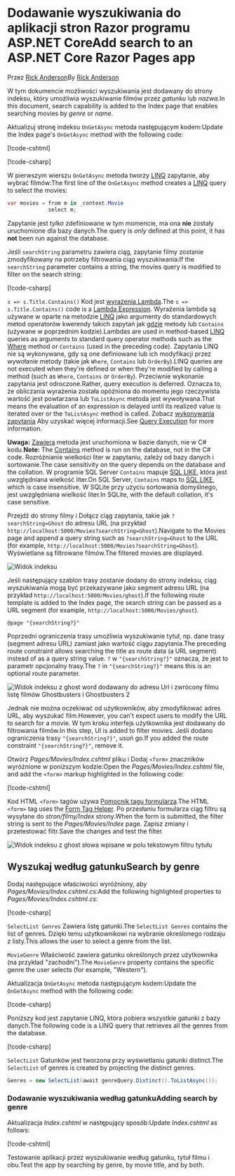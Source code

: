 # <a name="add-search-to-an-aspnet-core-razor-pages-app"></a><span data-ttu-id="75dcf-101">Dodawanie wyszukiwania do aplikacji stron Razor programu ASP.NET Core</span><span class="sxs-lookup"><span data-stu-id="75dcf-101">Add search to an ASP.NET Core Razor Pages app</span></span>

<span data-ttu-id="75dcf-102">Przez [Rick Anderson](https://twitter.com/RickAndMSFT)</span><span class="sxs-lookup"><span data-stu-id="75dcf-102">By [Rick Anderson](https://twitter.com/RickAndMSFT)</span></span>

<span data-ttu-id="75dcf-103">W tym dokumencie możliwości wyszukiwania jest dodawany do strony indeksu, który umożliwia wyszukiwanie filmów przez *gatunku* lub *nazwa*.</span><span class="sxs-lookup"><span data-stu-id="75dcf-103">In this document, search capability is added to the Index page that enables searching movies by *genre* or *name*.</span></span>

<span data-ttu-id="75dcf-104">Aktualizuj stronę indeksu `OnGetAsync` metoda następującym kodem:</span><span class="sxs-lookup"><span data-stu-id="75dcf-104">Update the Index page's `OnGetAsync` method with the following code:</span></span>

[!code-cshtml[](../../tutorials/razor-pages/razor-pages-start/sample/RazorPagesMovie/Pages/_ViewStart.cshtml)]

[!code-csharp[](../../tutorials/razor-pages/razor-pages-start/sample/RazorPagesMovie/Pages/Movies/Index.cshtml.cs?name=snippet_1stSearch)]

<span data-ttu-id="75dcf-105">W pierwszym wierszu `OnGetAsync` metoda tworzy [LINQ](/dotnet/csharp/programming-guide/concepts/linq/) zapytanie, aby wybrać filmów:</span><span class="sxs-lookup"><span data-stu-id="75dcf-105">The first line of the `OnGetAsync` method creates a [LINQ](/dotnet/csharp/programming-guide/concepts/linq/) query to select the movies:</span></span>

```csharp
var movies = from m in _context.Movie
             select m;
```

<span data-ttu-id="75dcf-106">Zapytanie jest *tylko* zdefiniowane w tym momencie, ma ona **nie** zostały uruchomione dla bazy danych.</span><span class="sxs-lookup"><span data-stu-id="75dcf-106">The query is *only* defined at this point, it has **not** been run against the database.</span></span>

<span data-ttu-id="75dcf-107">Jeśli `searchString` parametru zawiera ciąg, zapytanie filmy zostanie zmodyfikowany na potrzeby filtrowania ciąg wyszukiwania:</span><span class="sxs-lookup"><span data-stu-id="75dcf-107">If the `searchString` parameter contains a string, the movies query is modified to filter on the search string:</span></span>

[!code-csharp[](../../tutorials/razor-pages/razor-pages-start/sample/RazorPagesMovie/Pages/Movies/Index.cshtml.cs?name=snippet_SearchNull)]

<span data-ttu-id="75dcf-108">`s => s.Title.Contains()` Kod jest [wyrażenia Lambda](/dotnet/csharp/programming-guide/statements-expressions-operators/lambda-expressions).</span><span class="sxs-lookup"><span data-stu-id="75dcf-108">The `s => s.Title.Contains()` code is a [Lambda Expression](/dotnet/csharp/programming-guide/statements-expressions-operators/lambda-expressions).</span></span> <span data-ttu-id="75dcf-109">Wyrażenia lambda są używane w oparte na metodzie [LINQ](/dotnet/csharp/programming-guide/concepts/linq/) jako argumenty do standardowych metod operatorów kwerendy takich zapytań jak [gdzie](/dotnet/csharp/programming-guide/concepts/linq/query-syntax-and-method-syntax-in-linq) metody lub `Contains` (używane w poprzednim kodzie).</span><span class="sxs-lookup"><span data-stu-id="75dcf-109">Lambdas are used in method-based [LINQ](/dotnet/csharp/programming-guide/concepts/linq/) queries as arguments to standard query operator methods such as the [Where](/dotnet/csharp/programming-guide/concepts/linq/query-syntax-and-method-syntax-in-linq) method or `Contains` (used in the preceding code).</span></span> <span data-ttu-id="75dcf-110">Zapytania LINQ nie są wykonywane, gdy są one definiowane lub ich modyfikacji przez wywołanie metody (takie jak `Where`, `Contains` lub `OrderBy`).</span><span class="sxs-lookup"><span data-stu-id="75dcf-110">LINQ queries are not executed when they're defined or when they're modified by calling a method (such as `Where`, `Contains`  or `OrderBy`).</span></span> <span data-ttu-id="75dcf-111">Przeciwnie wykonanie zapytania jest odroczone.</span><span class="sxs-lookup"><span data-stu-id="75dcf-111">Rather, query execution is deferred.</span></span> <span data-ttu-id="75dcf-112">Oznacza to, że obliczania wyrażenia została opóźniona do momentu jego rzeczywista wartość jest powtarzana lub `ToListAsync` metoda jest wywoływana.</span><span class="sxs-lookup"><span data-stu-id="75dcf-112">That means the evaluation of an expression is delayed until its realized value is iterated over or the `ToListAsync` method is called.</span></span> <span data-ttu-id="75dcf-113">Zobacz [wykonywania zapytania](/dotnet/framework/data/adonet/ef/language-reference/query-execution) Aby uzyskać więcej informacji.</span><span class="sxs-lookup"><span data-stu-id="75dcf-113">See [Query Execution](/dotnet/framework/data/adonet/ef/language-reference/query-execution) for more information.</span></span>

<span data-ttu-id="75dcf-114">**Uwaga:** [Zawiera](/dotnet/api/system.data.objects.dataclasses.entitycollection-1.contains) metoda jest uruchomiona w bazie danych, nie w C# kodu.</span><span class="sxs-lookup"><span data-stu-id="75dcf-114">**Note:** The [Contains](/dotnet/api/system.data.objects.dataclasses.entitycollection-1.contains) method is run on the database, not in the C# code.</span></span> <span data-ttu-id="75dcf-115">Rozróżnianie wielkości liter w zapytaniu, zależy od bazy danych i sortowanie.</span><span class="sxs-lookup"><span data-stu-id="75dcf-115">The case sensitivity on the query depends on the database and the collation.</span></span> <span data-ttu-id="75dcf-116">W programie SQL Server `Contains` mapuje [SQL LIKE](/sql/t-sql/language-elements/like-transact-sql), która jest uwzględniana wielkość liter.</span><span class="sxs-lookup"><span data-stu-id="75dcf-116">On SQL Server, `Contains` maps to [SQL LIKE](/sql/t-sql/language-elements/like-transact-sql), which is case insensitive.</span></span> <span data-ttu-id="75dcf-117">W SQLite przy użyciu sortowania domyślnego, jest uwzględniana wielkość liter.</span><span class="sxs-lookup"><span data-stu-id="75dcf-117">In SQLite, with the default collation, it's case sensitive.</span></span>

<span data-ttu-id="75dcf-118">Przejdź do strony filmy i Dołącz ciąg zapytania, takie jak `?searchString=Ghost` do adresu URL (na przykład `http://localhost:5000/Movies?searchString=Ghost`).</span><span class="sxs-lookup"><span data-stu-id="75dcf-118">Navigate to the Movies page and append a query string such as `?searchString=Ghost` to the URL (for example, `http://localhost:5000/Movies?searchString=Ghost`).</span></span> <span data-ttu-id="75dcf-119">Wyświetlane są filtrowane filmów.</span><span class="sxs-lookup"><span data-stu-id="75dcf-119">The filtered movies are displayed.</span></span>

![Widok indeksu](../../tutorials/razor-pages/search/_static/ghost.png)

<span data-ttu-id="75dcf-121">Jeśli następujący szablon trasy zostanie dodany do strony indeksu, ciąg wyszukiwania mogą być przekazywane jako segment adresu URL (na przykład `http://localhost:5000/Movies/ghost`).</span><span class="sxs-lookup"><span data-stu-id="75dcf-121">If the following route template is added to the Index page, the search string can be passed as a URL segment (for example, `http://localhost:5000/Movies/ghost`).</span></span>

```cshtml
@page "{searchString?}"
```

<span data-ttu-id="75dcf-122">Poprzedni ograniczenia trasy umożliwia wyszukiwanie tytuł, np. dane trasy (segment adresu URL) zamiast jako wartość ciągu zapytania.</span><span class="sxs-lookup"><span data-stu-id="75dcf-122">The preceding route constraint allows searching the title as route data (a URL segment) instead of as a query string value.</span></span>  <span data-ttu-id="75dcf-123">`?` w `"{searchString?}"` oznacza, że jest to parametr opcjonalny trasy.</span><span class="sxs-lookup"><span data-stu-id="75dcf-123">The `?` in `"{searchString?}"` means this is an optional route parameter.</span></span>

![Widok indeksu z ghost word dodawany do adresu Url i zwrócony filmu listę filmów Ghostbusters i Ghostbusters 2](../../tutorials/razor-pages/search/_static/g2.png)

<span data-ttu-id="75dcf-125">Jednak nie można oczekiwać od użytkowników, aby zmodyfikować adres URL, aby wyszukać film.</span><span class="sxs-lookup"><span data-stu-id="75dcf-125">However, you can't expect users to modify the URL to search for a movie.</span></span> <span data-ttu-id="75dcf-126">W tym kroku interfejs użytkownika jest dodawany do filtrowania filmów.</span><span class="sxs-lookup"><span data-stu-id="75dcf-126">In this step, UI is added to filter movies.</span></span> <span data-ttu-id="75dcf-127">Jeśli dodano ograniczenia trasy `"{searchString?}"`, usuń go.</span><span class="sxs-lookup"><span data-stu-id="75dcf-127">If you added the route constraint `"{searchString?}"`, remove it.</span></span>

<span data-ttu-id="75dcf-128">Otwórz *Pages/Movies/Index.cshtml* pliku i Dodaj `<form>` znaczników wyróżnione w poniższym kodzie:</span><span class="sxs-lookup"><span data-stu-id="75dcf-128">Open the *Pages/Movies/Index.cshtml* file, and add the `<form>` markup highlighted in the following code:</span></span>

[!code-cshtml[](../../tutorials/razor-pages/razor-pages-start/sample/RazorPagesMovie/Pages/Movies/Index2.cshtml?highlight=14-19&range=1-22)]

<span data-ttu-id="75dcf-129">Kod HTML `<form>` tagów używa [Pomocnik tagu formularza](xref:mvc/views/working-with-forms#the-form-tag-helper).</span><span class="sxs-lookup"><span data-stu-id="75dcf-129">The HTML `<form>` tag uses the [Form Tag Helper](xref:mvc/views/working-with-forms#the-form-tag-helper).</span></span> <span data-ttu-id="75dcf-130">Po przesłaniu formularza ciąg filtru są wysyłane do *stron/filmy/Index* strony.</span><span class="sxs-lookup"><span data-stu-id="75dcf-130">When the form is submitted, the filter string is sent to the *Pages/Movies/Index* page.</span></span> <span data-ttu-id="75dcf-131">Zapisz zmiany i przetestować filtr.</span><span class="sxs-lookup"><span data-stu-id="75dcf-131">Save the changes and test the filter.</span></span>

![Widok indeksu z ghost słowa wpisane w polu tekstowym filtru tytułu](../../tutorials/razor-pages/search/_static/filter.png)

## <a name="search-by-genre"></a><span data-ttu-id="75dcf-133">Wyszukaj według gatunku</span><span class="sxs-lookup"><span data-stu-id="75dcf-133">Search by genre</span></span>

<span data-ttu-id="75dcf-134">Dodaj następujące właściwości wyróżniony, aby *Pages/Movies/Index.cshtml.cs*:</span><span class="sxs-lookup"><span data-stu-id="75dcf-134">Add the following highlighted properties to *Pages/Movies/Index.cshtml.cs*:</span></span>

[!code-csharp[](../../tutorials/razor-pages/razor-pages-start/sample/RazorPagesMovie/Pages/Movies/Index.cshtml.cs?name=snippet_newProps&highlight=11-999)]

<span data-ttu-id="75dcf-135">`SelectList Genres` Zawiera listę gatunki.</span><span class="sxs-lookup"><span data-stu-id="75dcf-135">The `SelectList Genres` contains the list of genres.</span></span> <span data-ttu-id="75dcf-136">Dzięki temu użytkownikowi na wybranie określonego rodzaju z listy.</span><span class="sxs-lookup"><span data-stu-id="75dcf-136">This allows the user to select a genre from the list.</span></span>

<span data-ttu-id="75dcf-137">`MovieGenre` Właściwość zawiera gatunku określonych przez użytkownika (na przykład "zachodni").</span><span class="sxs-lookup"><span data-stu-id="75dcf-137">The `MovieGenre` property contains the specific genre the user selects (for example, "Western").</span></span>

<span data-ttu-id="75dcf-138">Aktualizacja `OnGetAsync` metoda następującym kodem:</span><span class="sxs-lookup"><span data-stu-id="75dcf-138">Update the `OnGetAsync` method with the following code:</span></span>

[!code-csharp[](../../tutorials/razor-pages/razor-pages-start/sample/RazorPagesMovie/Pages/Movies/Index.cshtml.cs?name=snippet_SearchGenre)]

<span data-ttu-id="75dcf-139">Poniższy kod jest zapytanie LINQ, która pobiera wszystkie gatunki z bazy danych.</span><span class="sxs-lookup"><span data-stu-id="75dcf-139">The following code is a LINQ query that retrieves all the genres from the database.</span></span>

[!code-csharp[](../../tutorials/razor-pages/razor-pages-start/sample/RazorPagesMovie/Pages/Movies/Index.cshtml.cs?name=snippet_LINQ)]

<span data-ttu-id="75dcf-140">`SelectList` Gatunków jest tworzona przy wyświetlaniu gatunki distinct.</span><span class="sxs-lookup"><span data-stu-id="75dcf-140">The `SelectList` of genres is created by projecting the distinct genres.</span></span>

<!-- BUG in OPS
Tag snippet_selectlist's start line '75' should be less than end line '29' when resolving "[!code-csharp[](../../tutorials/razor-pages/razor-pages-start/sample/RazorPagesMovie/Pages/Movies/Index.cshtml.cs?name=snippet_SelectList)]"

There's no start line.

[!code-csharp[](../../tutorials/razor-pages/razor-pages-start/sample/RazorPagesMovie/Pages/Movies/Index.cshtml.cs?name=snippet_SelectList)]
-->

```csharp
Genres = new SelectList(await genreQuery.Distinct().ToListAsync());
```

### <a name="adding-search-by-genre"></a><span data-ttu-id="75dcf-141">Dodawanie wyszukiwania według gatunku</span><span class="sxs-lookup"><span data-stu-id="75dcf-141">Adding search by genre</span></span>

<span data-ttu-id="75dcf-142">Aktualizacja *Index.cshtml* w następujący sposób:</span><span class="sxs-lookup"><span data-stu-id="75dcf-142">Update *Index.cshtml* as follows:</span></span>

[!code-cshtml[](../../tutorials/razor-pages/razor-pages-start/sample/RazorPagesMovie/Pages/Movies/IndexFormGenreNoRating.cshtml?highlight=16-18&range=1-26)]

<span data-ttu-id="75dcf-143">Testowanie aplikacji przez wyszukiwanie według gatunku, tytuł filmu i obu.</span><span class="sxs-lookup"><span data-stu-id="75dcf-143">Test the app by searching by genre, by movie title, and by both.</span></span>
